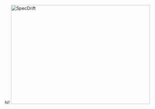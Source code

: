 hi!
<img width="448" height="320" alt="SpecDrift" src="https://github.com/user-attachments/assets/324443b6-49cc-4543-b2b2-bb627756c5fc" />
